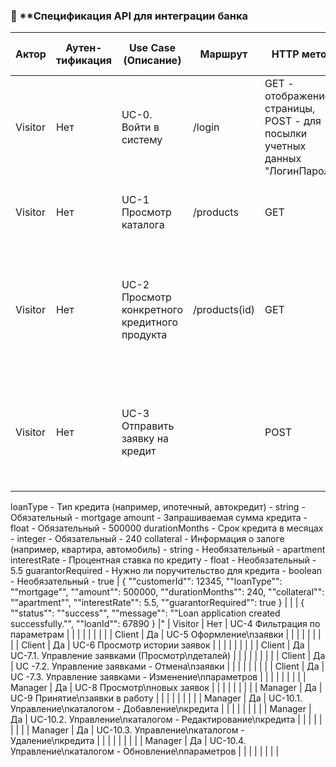 ### 🔹 **Спецификация API для интеграции банка

| **Актор** |	**Аутен-тификация** |	**Use Case (Описание)** |	**Маршрут**	| **HTTP метод** | **Тело запроса**	| **Пример тала запроса** | **Ответ**	| **Данные ответа** | **Пример ответа** |
|-------|------|-----------------------|----|----------------|----------------|----------------|----------------|---|---|
| Visitor |	Нет	| UC-0. Войти в систему |	/login	| GET - отображение страницы, POST - для посылки учетных данных	"ЛогинПароль"	| ❌ | | | 200 Ok| 
| Visitor |	Нет |	UC-1 Просмотр каталога | /products |	GET  | ❌ | | JSON-массив товаров |	200 OK, 500 Internal Server Error|
| Visitor |	Нет	| UC-2 Просмотр конкретного кредитного продукта |	/products(id)	| GET | ❌ | | JSON-объект товара	|200 – ОК +данные о заказе, 503 server error, 403 auth error|
| Visitor  | Нет | UC-3 Отправить заявку на кредит |  | POST | customerId - Идентификатор клиента, подающего заявку на кредит - integer - Обязательный - 12345
loanType - Тип кредита (например, ипотечный, автокредит) - string - Обязательный - mortgage
amount - Запрашиваемая сумма кредита - float - Обязательный - 500000
durationMonths - Срок кредита в месяцах - integer - Обязательный - 240
collateral - Информация о залоге (например, квартира, автомобиль) - string - Необязательный - apartment
interestRate - Процентная ставка по кредиту - float - Необязательный - 5.5
guarantorRequired - Нужно ли поручительство для кредита - boolean - Необязательный - true | {
  ""customerId"": 12345,
  ""loanType"": ""mortgage"",
  ""amount"": 500000,
  ""durationMonths"": 240,
  ""collateral"": ""apartment"",
  ""interestRate"": 5.5,
  ""guarantorRequired"": true
}
 |  |  | {
  ""status"": ""success"",
  ""message"": ""Loan application created successfully."",
  ""loanId"": 67890
}
 |"
| Visitor  | Нет | UC-4 Фильтрация по параметрам |  |  |  |  |  |  |  |
| Client | Да | UC-5 Оформление\nзаявки |  |  |  |  |  |  |  |
| Client | Да | UC-6 Просмотр истории заявок |  |  |  |  |  |  |  |
| Client | Да | UC-7.1.  Управление заявками (Просмотр\nдеталей)  |  |  |  |  |  |  |  |
| Client | Да | UC -7.2. Управление заявками - Отмена\nзаявки |  |  |  |  |  |  |  |
| Client | Да | UC -7.3. Управление заявками - Изменение\nпараметров |  |  |  |  |  |  |  |
| Manager  | Да | UC-8 Просмотр\nновых заявок |  |  |  |  |  |  |  |
| Manager | Да | UC-9 Принятие\nзаявки в работу |  |  |  |  |  |  |  |
| Manager | Да | UC-10.1. Управление\nкаталогом - Добавление\nкредита |  |  |  |  |  |  |  |
| Manager | Да | UC-10.2. Управление\nкаталогом - Редактирование\nкредита |  |  |  |  |  |  |  |
| Manager | Да | UC-10.3. Управление\nкаталогом - Удаление\nкредита |  |  |  |  |  |  |  |
| Manager | Да | UC-10.4. Управление\nкаталогом - Обновление\nпараметров |  |  |  |  |  |  |  |
